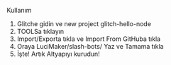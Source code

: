 Kullanım

1. Glitche gidin ve new project glitch-hello-node
2. TOOLSa tıklayın
3. Import/Exporta tıkla ve Import From GitHuba tıkla
4. Oraya LuciMaker/slash-bots/ Yaz ve Tamama tıkla
5. İşte! Artık Altyapıyı kurudun!
